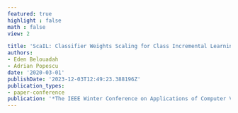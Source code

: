 ```yaml
---
featured: true
highlight : false
math : false
view: 2

title: 'ScaIL: Classifier Weights Scaling for Class Incremental Learning'
authors:
- Eden Belouadah
- Adrian Popescu
date: '2020-03-01'
publishDate: '2023-12-03T12:49:23.388196Z'
publication_types:
- paper-conference
publication: '*The IEEE Winter Conference on Applications of Computer Vision (WACV)*'
---
```

